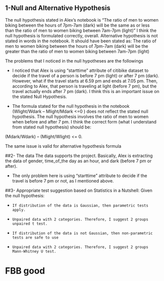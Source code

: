## 1-Null and Alternative Hypothesis
The null hypothesis stated in Alex’s notebook is “The ratio of men to women biking between the hours of 7pm-7am (dark) will be the same as or less than the ratio of men to women biking between 7am-7pm (light)”
I think the null hypothesis is formulated correctly, overall. Alternative hypothesis is not stated in words in the notebook. It should have been stated as:
The ratio of men to women biking between the hours of 7pm-7am (dark) will be the greater than the ratio of men to women biking between 7am-7pm (light)

The problems that I noticed in the null hypotheses are the followings
-   I noticed that Alex is using “starttime” attribute of citibike dataset to decide if the travel of a person is before 7 pm (light) or after 7 pm (dark). However, what if the travel starts at 6.59 pm and ends at 7.05 pm. Then, according to Alex, that person is traveling at light (before 7 pm), but the travel actually ends after 7 pm (dark). I think this is an important issue on the stated Null Hypothesis. 

-   The formula stated for the null hypothesis in the notebook (Wlight/Wdark – Mlight/Mdark <=0 ) does not reflect the stated null hypothesis. The null hypothesis involves the ratio of men to women when before and after 7 pm. I think the correct form (what I understand from stated null hypothesis) should be:

(Mdark/Wdark) – (Mlight/Wlight)  <= 0. 

The same issue is valid for alternative hypothesis formula

##2-  The data
The data supports the project. Basically, Alex is extracting the data of gender, time_of_the day as an hour, and dark (before 7 pm or after).
-   The only problem here is using “starttime” attribute to decide if the travel is before 7 pm or not, as I mentioned above.


##3-  Appropriate test suggestion based on Statistics in a Nutshell:
Given the null hypothesis: 
-     If distribution of the data is Gaussian, then parametric tests apply. 
-     Unpaired data with 2 categories. Therefore, I suggest 2 groups unpaired t test.
-     If distribution of the data is not Gaussian, then non-parametric tests are safe to use
-     Unpaired data with 2 categories. Therefore, I suggest 2 groups Mann-Whitney U test.

# FBB good
